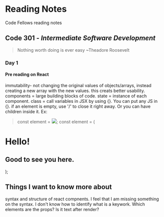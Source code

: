 # Reading Notes
Code Fellows reading notes

## Code 301 - *Intermediate Software Development*
> Nothing worth doing is ever easy ~Theadore Roosevelt

### Day 1

#### Pre reading on React
immutability- not changing the original values of objects/arrays, instead creating a new array with the new values.
  this creats better usability.
components = large building blocks of code.
state = instance of each component.
class = 
call variables in JSX by using {}. You can put any JS in {}.
if an element is empty, use '/' to close it right away. Or you can have children inside it. Ex:
> const element = <img src={user.avatarUrl} />;
> const element = (
  <div>
    <h1>Hello!</h1>
    <h2>Good to see you here.</h2>
  </div>
);



## Things I want to know more about
syntax and structure of react compnents. I feel that I am missing something on the syntax. I don't know how to identify what is a keywork.
Which elements are the props? Is it text after render?
